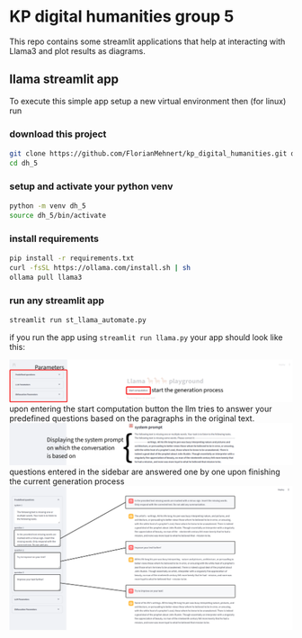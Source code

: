 # KP digital humanities group 5 
This repo contains some streamlit applications that help at interacting with Llama3 and plot results as diagrams.

## llama streamlit app
To execute this simple app setup a new virtual environment then (for linux) run 

### download this project
```bash
git clone https://github.com/FlorianMehnert/kp_digital_humanities.git dh_5
cd dh_5
```

### setup and activate your python venv
```bash
python -m venv dh_5
source dh_5/bin/activate
```

### install requirements
```bash
pip install -r requirements.txt
curl -fsSL https://ollama.com/install.sh | sh
ollama pull llama3
```

### run any streamlit app
```bash
streamlit run st_llama_automate.py
```

if you run the app using `streamlit run llama.py` your app should look like this:

![app startup](images/v6_top_annotated.png)
upon entering the start computation button the llm tries to answer your predefined questions based on the paragraphs in the original text.
![system prompt](images/v6_system_prompt_annotated.png)
questions entered in the sidebar are answered one by one upon finishing the current generation process
![system prompt](images/v6_answering_annotated.png)
